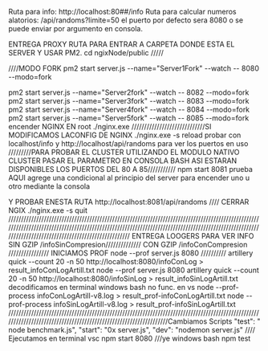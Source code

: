 Ruta para info: http://localhost:80##/info
Ruta para calcular numeros alatorios: /api/randoms?limite=50
el puerto por defecto sera 8080 o se puede enviar por argumento en consola.

ENTREGA PROXY
RUTA PARA ENTRAR A CARPETA DONDE ESTA EL SERVER Y USAR PM2.
cd ngixNode/public
/////

////MODO FORK
pm2 start server.js --name="Server1Fork" --watch -- 8080 --modo=fork

pm2 start server.js --name="Server2fork" --watch -- 8082 --modo=fork
pm2 start server.js --name="Server3fork" --watch -- 8083 --modo=fork
pm2 start server.js --name="Server4fork" --watch -- 8084 --modo=fork
pm2 start server.js --name="Server5fork" --watch -- 8085 --modo=fork
encender NGINX EN root
./nginx.exe
/////////////////////////////SI MODIFICAMOS LACONFIG DE NGINX ./nginx.exe -s reload
probar con localhost/info y http://localhost/api/randoms para ver los puertos en uso
/////////PARA PROBAR EL CLUSTER UTILIZANDO EL MODULO NATIVO CLUSTER PASAR EL PARAMETRO EN CONSOLA BASH
ASI ESTARAN DISPONIBLES LOS PUERTOS DEL 80 A 85///////////
npm start 8081 prueba
AQUI agrege una condicional al principio del server para encender uno u otro mediante la consola

Y PROBAR ENESTA RUTA
http://localhost:8081/api/randoms
////
CERRAR NGIX ./nginx.exe -s quit
//////////////////////////////////////////////////////////////////////////////////////////////////////////////////////////////////////////////////////////////////////////////////////////////////////////////////////////////////////////////////////
ENTREGA LOOGERS
PARA VER INFO SIN GZIP
/infoSinCompresion//////////////
CON GZIP
/infoConCompresion
////////////////
INICIAMOS PROF
node --prof server.js 8080
//////////
artillery quick --count 20 -n 50 http://localhost:8080/infoConLog > result_infoConLogArtill.txt
node --prof server.js 8080
artillery quick --count 20 -n 50 http://localhost:8080/infoSinLog > result_infoSinLogArtill.txt
decodificamos en terminal windows bash no func. en vs
node --prof-process infoConLogArtill-v8.log > result_prof-infoConLogArtill.txt
node --prof-process infoSinLogArtill-v8.log > result_prof-infoSinLogArtill.txt
//////////////////////////////////////////////////////////////////////////////////////////////////////////////////////////////////////////////////////////////////Cambiamos Scripts
"test": " node benchmark.js",
"start": "0x server.js",
"dev": "nodemon server.js"
//// Ejecutamos en terminal vsc
npm start 8080
///ye windows bash
npm test